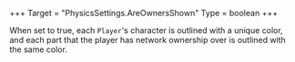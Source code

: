 +++
Target = "PhysicsSettings.AreOwnersShown"
Type = boolean
+++

When set to true, each `Player`'s character is outlined with a unique color, and each part that the player has network ownership over is outlined with the same color.